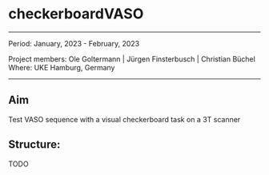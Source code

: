 # checkerboardVASO

*** 
Period: January, 2023 - February, 2023 <br>

Project members: Ole Goltermann | Jürgen Finsterbusch | Christian Büchel <br>
Where: UKE Hamburg, Germany

***

## Aim

Test VASO sequence with a visual checkerboard task on a 3T scanner

## Structure:

TODO 


